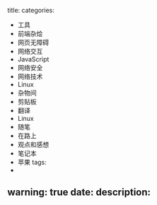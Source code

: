 title:
categories:
  - 工具
  - 前端杂烩
  - 网页无障碍
  - 网络交互
  - JavaScript
  - 网络安全
  - 网络技术
  - Linux
  - 杂物间
  - 剪贴板
  - 翻译
  - Linux
  - 随笔
  - 在路上
  - 观点和感想
  - 笔记本
  - 苹果
tags:
  -
warning: true
date:
description:
---


<!--more-->

